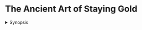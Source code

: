 # The Ancient Art of Staying Gold

<details>

<summary>Synopsis</summary>

In 2023, a cascade of mess-ups results in Sealand breaking the one thing even he shouldn't have been able to damage: the space-time continuum. But no matter _how_ he managed to screw up a metaphysical concept, it doesn't change the fact that he wakes up in 2012 just to face the horde of people he'd spent a decade running from. With no quick--or even remotely possible--way home, Sealand 2.0 has to settle for ensuring that his past self avoids the royal mindfuck he called life. Even if that meant erasing himself from existence to do so.

</details>
